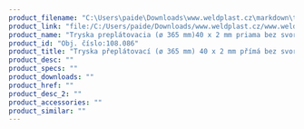 ```yaml
---
product_filename: "C:\Users\paide\Downloads\www.weldplast.cz\markdown\tryska-preplatovaci-o-365-mm-40-x-2-mm-prima-bez-svorek.md"
product_link: "file:/C:/Users/paide/Downloads/www.weldplast.cz/www.weldplast.cz/sk/tryska-preplatovaci-o-365-mm-40-x-2-mm-prima-bez-svorek"
product_name: "Tryska preplátovacia (ø 365 mm)40 x 2 mm priama bez svoriek"
product_id: "Obj. číslo:108.086"
product_title: "Tryska přeplátovací (ø 365 mm) 40 x 2 mm přímá bez svorek | Weldplast"
product_desc: ""
product_specs: ""
product_downloads: ""
product_href: ""
product_desc_2: ""
product_accessories: ""
product_similar: ""
---
```

